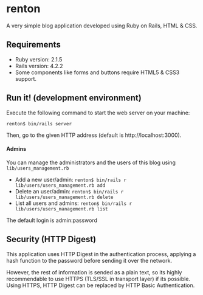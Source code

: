# renton

A very simple blog application developed using Ruby on Rails, HTML & CSS.


## Requirements
- Ruby version: 2.1.5
- Rails version: 4.2.2
- Some components like forms and buttons require HTML5 & CSS3 support.

## Run it! (development environment)

Execute the following command to start the web server on your machine:

`renton$ bin/rails server`

Then, go to the given HTTP address (default is http://localhost:3000).

#### Admins

You can manage the administrators and the users of this blog using `lib/users_management.rb`
- Add a new user/admin: `renton$ bin/rails r lib/users/users_management.rb add`
- Delete an user/admin: `renton$ bin/rails r lib/users/users_management.rb delete`
- List all users and admins: `renton$ bin/rails r lib/users/users_management.rb list`

The default login is admin:password

## Security (HTTP Digest)

This application uses HTTP Digest in the authentication process, applying a hash function to the password before sending it over the network.

However, the rest of information is sended as a plain text, so its highly recommendable to use HTTPS (TLS/SSL in transport layer) if its possible. Using HTTPS, HTTP Digest can be replaced by HTTP Basic Authentication. 

